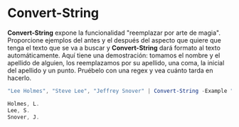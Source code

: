# Convert-String
**Convert-String** expone la funcionalidad "reemplazar por arte de magia". Proporcione ejemplos del antes y el después del aspecto que quiere que tenga el texto que se va a buscar y **Convert-String** dará formato al texto automáticamente. Aquí tiene una demostración: tomamos el nombre y el apellido de alguien, los reemplazamos por su apellido, una coma, la inicial del apellido y un punto. Pruébelo con una regex y vea cuánto tarda en hacerlo.

```powershell
"Lee Holmes", "Steve Lee", "Jeffrey Snover" | Convert-String -Example "Bill Gates=Gates, B.","John Smith=Smith, J."

Holmes, L.
Lee, S.
Snover, J.
```
<!--HONumber=Mar16_HO2-->
